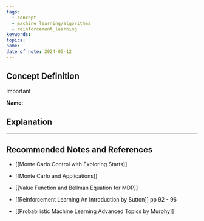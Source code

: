 ```yaml
---
tags:
  - concept
  - machine_learning/algorithms
  - reinforcement_learning
keywords: 
topics: 
name: 
date of note: 2024-05-12
---
```


## Concept Definition

>[!important]
>**Name**: 



## Explanation





-----------
##  Recommended Notes and References


- [[Monte Carlo Control with Exploring Starts]]
- [[Monte Carlo and Applications]]

- [[Value Function and Bellman Equation for MDP]]

- [[Reinforcement Learning An Introduction by Sutton]] pp 92 - 96
- [[Probabilistic Machine Learning Advanced Topics by Murphy]] 
